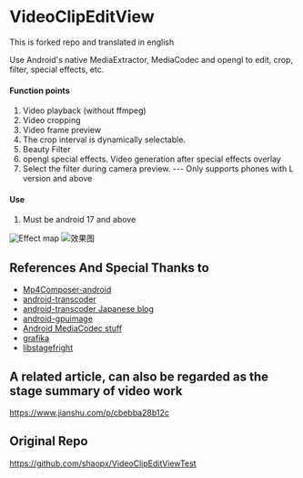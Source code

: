 # VideoClipEditView

This is forked repo and translated in english

Use Android's native MediaExtractor, MediaCodec and opengl to edit, crop, filter, special effects, etc.

####  Function points
1. Video playback (without ffmpeg)   
2. Video cropping    
3. Video frame preview   
4. The crop interval is dynamically selectable.   
5. Beauty Filter
6. opengl special effects. Video generation after special effects overlay   
7. Select the filter during camera preview. --- Only supports phones with L version and above

####  Use
1. Must be android 17 and above 
   



![Effect map](https://github.com/shaopx/VideoClipEditViewTest/blob/master/screensnap1.png)
![效果图](https://github.com/shaopx/VideoClipEditViewTest/blob/master/screensnap2.png)


## References And Special Thanks to
* [Mp4Composer-android](https://github.com/MasayukiSuda/Mp4Composer-android)
* [android-transcoder](https://github.com/ypresto/android-transcoder)
* [android-transcoder Japanese blog](http://qiita.com/yuya_presto/items/d48e29c89109b746d000)
* [android-gpuimage](https://github.com/CyberAgent/android-gpuimage)
* [Android MediaCodec stuff](http://bigflake.com/mediacodec/)
* [grafika](https://github.com/google/grafika)
* [libstagefright](https://android.googlesource.com/platform/frameworks/av/+/lollipop-release/media/libstagefright)


## A related article, can also be regarded as the stage summary of video work
https://www.jianshu.com/p/cbebba28b12c

## Original Repo
https://github.com/shaopx/VideoClipEditViewTest
